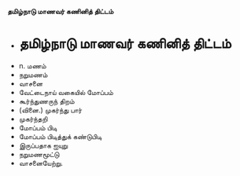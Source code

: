 **தமிழ்நாடு மாணவர் கணினித் திட்டம்**
- # தமிழ்நாடு மாணவர் கணினித் திட்டம்
- n. மணம்
- நறுமணம்
- வாசனை
- வேட்டைநாய் வகையில் மோப்பம்
- கூர்ந்துணருந் திறம்
- (வினை.) முகர்ந்து பார்
- முகர்ந்தறி
- மோப்பம் பிடி
- மோப்பம் பிடித்துக் கண்டுபிடி
- இருப்பதாக ஐயுறு
- நறுமணமூட்டு
- வாசனையேற்று.

